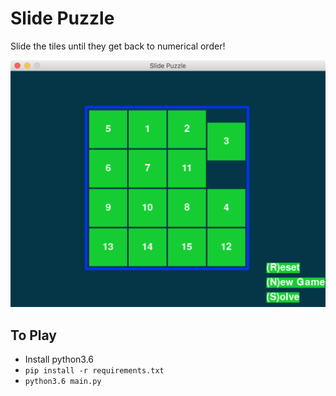 # Slide Puzzle

Slide the tiles until they get back to numerical order!

![slide_puzzle_picture](slide_puzzle.png)

## To Play
* Install python3.6
* `pip install -r requirements.txt`
* `python3.6 main.py`
